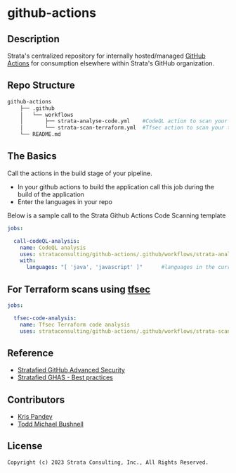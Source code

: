 # github-actions

## Description

Strata's centralized repository for internally hosted/managed [GitHub Actions](https://github.com/features/actions) for consumption elsewhere within Strata's GitHub organization.

## Repo Structure

```bash
github-actions
    ├── .github
    │   └── workflows
    │       ├── strata-analyse-code.yml    #CodeQL action to scan your code
    │       └── strata-scan-terraform.yml  #Tfsec action to scan your terraform code
    └── README.md

```

## The Basics

Call the actions in the build stage of your pipeline.

- In your github actions to build the application call this job during the build of the application
- Enter the languages in your repo

Below is a sample call to the Strata Github Actions Code Scanning template

```yaml
jobs:

  call-codeQL-analysis:
    name: CodeQL analysis 
    uses: strataconsulting/github-actions/.github/workflows/strata-analyse-code.yml@a3056e057796e46dd71f834badf8aa3292915311
    with:
      languages: "[ 'java', 'javascript' ]"      #languages in the current repo
```

## For Terraform scans using [tfsec](https://github.com/aquasecurity/tfsec)

```yaml
jobs:

  tfsec-code-analysis:
    name: Tfsec Terraform code analysis  
    uses: strataconsulting/github-actions/.github/workflows/strata-scan-terraform.yml@a3056e057796e46dd71f834badf8aa3292915311
```

## Reference

- [Stratafied GitHub Advanced Security](https://strataconsulting.atlassian.net/l/cp/sNt3DDM9)
- [Stratafied GHAS - Best practices](https://strataconsulting.atlassian.net/l/cp/1qcDTPv1)

## Contributors

- [Kris Pandey](https://github.com/kris-pandey)
- [Todd Michael Bushnell](https://github.com/toddmichael)

## License

```text
Copyright (c) 2023 Strata Consulting, Inc., All Rights Reserved.
```
